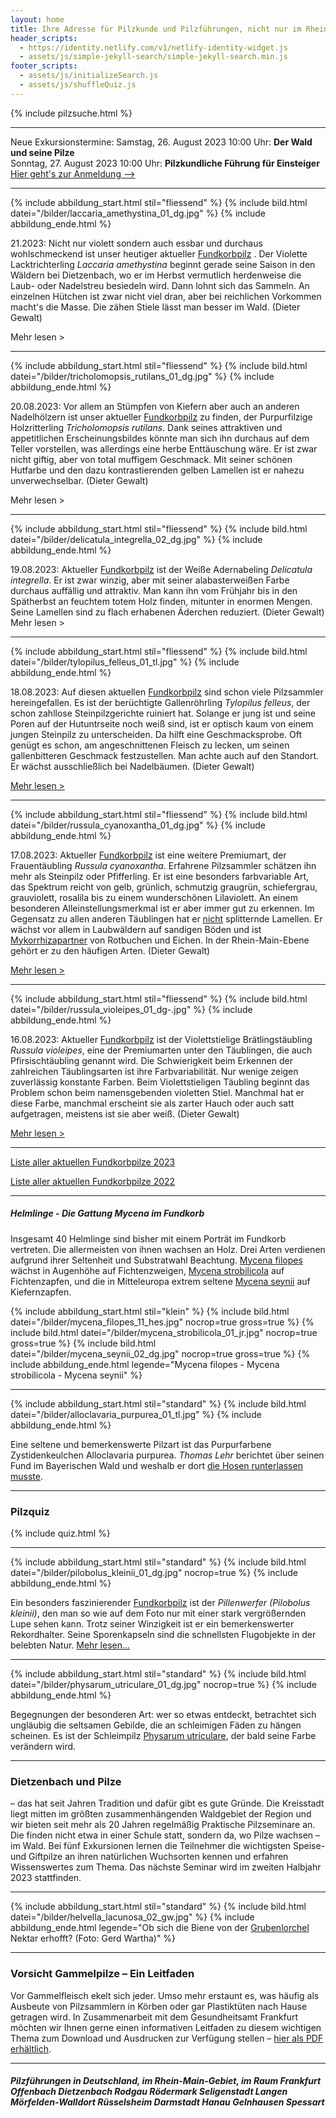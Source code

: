 ```yaml
---
layout: home
title: Ihre Adresse für Pilzkunde und Pilzführungen, nicht nur im Rhein-Main-Gebiet
header_scripts:
  - https://identity.netlify.com/v1/netlify-identity-widget.js
  - assets/js/simple-jekyll-search/simple-jekyll-search.min.js
footer_scripts:
  - assets/js/initializeSearch.js
  - assets/js/shuffleQuiz.js
---
```

{% include pilzsuche.html %}

- - -

Neue Exkursionstermine: Samstag, 26. August 2023 10:00 Uhr: **Der Wald und seine Pilze**\
Sonntag, 27. August 2023 10:00 Uhr: **Pilzkundliche Führung für Einsteiger**
[Hier geht's zur Anmeldung -->](/termine)

- - -

{% include abbildung_start.html stil="fliessend" %}
{% include bild.html datei="/bilder/laccaria_amethystina_01_dg.jpg" %}
{% include abbildung_ende.html %}

21.2023: Nicht nur violett sondern auch essbar und durchaus wohlschmeckend ist unser heutiger aktueller [Fundkorbpilz](AA "Glossar-") . Der Violette Lacktrichterling *Laccaria amethystina* beginnt gerade seine Saison in den Wäldern bei Dietzenbach, wo er im Herbst vermutlich herdenweise die Laub- oder Nadelstreu besiedeln wird. Dann lohnt sich das Sammeln. An einzelnen Hütchen ist zwar nicht viel dran, aber bei reichlichen Vorkommen macht's die Masse. Die zähen Stiele lässt man besser im Wald. (Dieter Gewalt)

Mehr lesen >

<div style="clear:  both"></div>

- - -

{% include abbildung_start.html stil="fliessend" %}
{% include bild.html datei="/bilder/tricholomopsis_rutilans_01_dg.jpg" %}
{% include abbildung_ende.html %}

20.08.2023: Vor allem an Stümpfen von Kiefern aber auch an anderen Nadelhölzern ist unser aktueller [Fundkorbpilz](AA "Glossar-") zu finden, der Purpurfilzige Holzritterling *Tricholomopsis rutilans*. Dank seines attraktiven und appetitlichen Erscheinungsbildes könnte man sich ihn durchaus auf dem Teller vorstellen, was allerdings eine herbe Enttäuschung wäre. Er ist zwar nicht giftig, aber von total muffigem Geschmack. Mit seiner schönen Hutfarbe und den dazu kontrastierenden gelben Lamellen ist er nahezu unverwechselbar. (Dieter Gewalt)

Mehr lesen >

<div style="clear:  both"></div>

- - -

{% include abbildung_start.html stil="fliessend" %}
{% include bild.html datei="/bilder/delicatula_integrella_02_dg.jpg" %}
{% include abbildung_ende.html %}

19.08.2023: Aktueller [Fundkorbpilz](AA "Glossar-") ist der Weiße Adernabeling *Delicatula integrella*. Er ist zwar winzig, aber mit seiner alabasterweißen Farbe durchaus auffällig und attraktiv. Man kann ihn vom Frühjahr bis in den Spätherbst an feuchtem totem Holz finden, mitunter in enormen Mengen. Seine Lamellen sind zu flach erhabenen Äderchen reduziert. (Dieter Gewalt) Mehr lesen > <div style="clear:  both"></div>

- - -

{% include abbildung_start.html stil="fliessend" %}
{% include bild.html datei="/bilder/tylopilus_felleus_01_tl.jpg" %}
{% include abbildung_ende.html %}

18.08.2023: Auf diesen aktuellen [Fundkorbpilz](AA "Glossar-") sind schon viele Pilzsammler hereingefallen. Es ist der berüchtigte Gallenröhrling *Tylopilus felleus*, der schon zahllose Steinpilzgerichte ruiniert hat. Solange er jung ist und seine Poren auf der Hutuntrseite noch weiß sind, ist er optisch kaum von einem jungen Steinpilz zu unterscheiden. Da hilft eine Geschmacksprobe. Oft genügt es schon, am angeschnittenen Fleisch zu lecken, um seinen gallenbitteren Geschmack festzustellen. Man achte auch auf den Standort. Er wächst ausschließlich bei Nadelbäumen. (Dieter Gewalt)

[Mehr lesen >](/pilze/tylopilus-felleus-gallenröhrling-bitterling)

<div style="clear:  both"></div>

- - -

{% include abbildung_start.html stil="fliessend" %}
{% include bild.html datei="/bilder/russula_cyanoxantha_01_dg.jpg" %}
{% include abbildung_ende.html %}

17.08.2023: Aktueller [Fundkorbpilz](AA "Glossar-") ist eine weitere Premiumart, der Frauentäubling *Russula cyanoxantha*. Erfahrene Pilzsammler schätzen ihn mehr als Steinpilz oder Pfifferling. Er ist eine besonders farbvariable Art, das Spektrum reicht von gelb, grünlich, schmutzig graugrün, schiefergrau, grauviolett, rosalila bis zu einem wunderschönen Lilaviolett. An einem besonderen Alleinstellungsmerkmal ist er aber immer gut zu erkennen. Im Gegensatz zu allen anderen Täublingen hat er <ins>nicht</ins> splitternde Lamellen. Er wächst vor allem in Laubwäldern auf sandigen Böden und ist [Mykorrhizapartner](Mykorrhiza "Glossar") von Rotbuchen und Eichen. In der Rhein-Main-Ebene gehört er zu den häufigen Arten. (Dieter Gewalt)

[Mehr lesen >](/pilze/russula-cyanoxantha-frauentäubling)

<div style="clear:  both"></div>

- - -

{% include abbildung_start.html stil="fliessend" %}
{% include bild.html datei="/bilder/russula_violeipes_01_dg-.jpg" %}
{% include abbildung_ende.html %}

16.08.2023: Aktueller [Fundkorbpilz](AA "Glossar-") ist der Violettstielige Brätlingstäubling *Russula violeipes*, eine der Premiumarten unter den Täublingen, die auch Pfirsischtäubling genannt wird. Die Schwierigkeit beim Erkennen der zahlreichen Täublingsarten ist ihre Farbvariabilität. Nur wenige zeigen zuverlässig konstante Farben. Beim Violettstieligen Täubling beginnt das Problem schon beim namensgebenden violetten Stiel. Manchmal hat er diese Farbe, manchmal erscheint sie als zarter Hauch oder auch satt aufgetragen, meistens ist sie aber weiß. (Dieter Gewalt)

[Mehr lesen >](/pilze/russula-violeipes-violettstieliger-brätlingstäubling)

<div style="clear:  both"></div>

- - -

[Liste aller aktuellen Fundkorbpilze 2023](/artikel/liste-aller-aktuellen-fundkorbpilze-2023.html)

[Liste aller aktuellen Fundkorbpilze 2022](/artikel/liste-aller-aktuellen-fundkorbpilze-2022.html)

- - -

##### Helmlinge - Die Gattung *Mycena* im Fundkorb

Insgesamt 40 Helmlinge sind bisher mit einem Porträt im Fundkorb vertreten. Die allermeisten von ihnen wachsen an Holz. Drei Arten verdienen aufgrund ihrer Seltenheit und Substratwahl Beachtung. [Mycena filopes](/pilze/mycena-filopes-zerbrechlicher-fadenhelmling) wächst in Augenhöhe auf Fichtenzweigen, [Mycena strobilicola](/pilze/mycena-strobilicola-fichtenzapfenhelmling) auf Fichtenzapfen, und die in Mitteleuropa extrem seltene [Mycena seynii](/pilze/mycena-seynii-mediterraner-kiefernzapfenhelmling) auf Kiefernzapfen.

{% include abbildung_start.html stil="klein" %}
{% include bild.html datei="/bilder/mycena_filopes_11_hes.jpg" nocrop=true gross=true %}
{% include bild.html datei="/bilder/mycena_strobilicola_01_jr.jpg" nocrop=true gross=true %}
{% include bild.html datei="/bilder/mycena_seynii_02_dg.jpg" nocrop=true gross=true %}
{% include abbildung_ende.html legende="Mycena filopes - Mycena strobilicola - Mycena seynii" %}

- - -

{% include abbildung_start.html stil="standard" %}
{% include bild.html datei="/bilder/alloclavaria_purpurea_01_tl.jpg" %}
{% include abbildung_ende.html %}

Eine seltene und bemerkenswerte Pilzart ist das Purpurfarbene Zystidenkeulchen Alloclavaria purpurea. *Thomas Lehr* berichtet über seinen Fund im Bayerischen Wald und weshalb er dort [die Hosen runterlassen musste](/pilze/alloclavaria-purpurea-purpurfarbenes-zystidenkeulchen).

- - -

### Pilzquiz

{% include quiz.html %}

- - -

{% include abbildung_start.html stil="standard" %}
{% include bild.html datei="/bilder/pilobolus_kleinii_01_dg.jpg" nocrop=true %}
{% include abbildung_ende.html %}

Ein besonders faszinierender [Fundkorbpilz](AA "Glossar-") ist der *Pillenwerfer (Pilobolus kleinii)*, den man so wie auf dem Foto nur mit einer stark vergrößernden Lupe sehen kann. Trotz seiner Winzigkeit ist er ein bemerkenswerter Rekordhalter. Seine Sporenkapseln sind die schnellsten Flugobjekte in der belebten Natur. [Mehr lesen...](/pilze/pilobolus-kleinii-pillenwerfer)

- - -

{% include abbildung_start.html stil="standard" %}
{% include bild.html datei="/bilder/physarum_utriculare_01_dg.jpg" nocrop=true %}
{% include abbildung_ende.html %}

Begegnungen der besonderen Art: wer so etwas entdeckt, betrachtet sich ungläubig die seltsamen Gebilde, die an schleimigen Fäden zu hängen scheinen. Es ist der Schleimpilz [Physarum utriculare](/pilze/physarum-utriculare-fadenfruchtschleimpilz), der bald seine Farbe verändern wird.

- - -

### Dietzenbach und Pilze

– das hat seit Jahren Tradition und dafür gibt es gute Gründe. Die Kreisstadt liegt mitten im größten zusammenhängenden Waldgebiet der Region und wir bieten seit mehr als 20 Jahren regelmäßig Praktische Pilzseminare an. Die finden nicht etwa in einer Schule statt, sondern da, wo Pilze wachsen – im Wald. Bei fünf Exkursionen lernen die Teilnehmer die wichtigsten Speise- und Giftpilze an ihren natürlichen Wuchsorten kennen und erfahren Wissenswertes zum Thema. Das nächste Seminar wird im zweiten Halbjahr 2023 stattfinden.

- - -

{% include abbildung_start.html stil="standard" %}
{% include bild.html datei="/bilder/helvella_lacunosa_02_gw.jpg" %}
{% include abbildung_ende.html legende="Ob sich die Biene von der <a href='/pilze/helvella-lacunosa-grubenlorchel'>Grubenlorchel</a> Nektar erhofft?  (Foto: Gerd Wartha)" %}

- - -

### Vorsicht Gammelpilze – Ein Leitfaden

Vor Gammelfleisch ekelt sich jeder. Umso mehr erstaunt es, was häufig als Ausbeute von Pilzsammlern in Körben oder gar Plastiktüten nach Hause getragen wird. In Zusammenarbeit mit dem Gesundheitsamt Frankfurt möchten wir Ihnen gerne einen informativen Leitfaden zu diesem wichtigen Thema zum Download und Ausdrucken zur Verfügung stellen – [hier als PDF erhältlich](/assets/docs/Fundkorb.de-Gammelpilze.pdf).

- - -

##### Pilzführungen in Deutschland, im Rhein-Main-Gebiet, im Raum Frankfurt Offenbach Dietzenbach Rodgau Rödermark Seligenstadt Langen Mörfelden-Walldort Rüsselsheim Darmstadt Hanau Gelnhausen Spessart